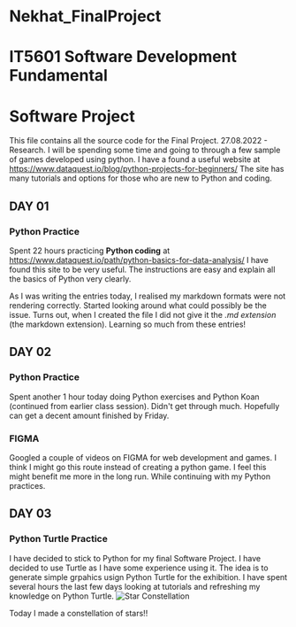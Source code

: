 # Nekhat_FinalProject

# IT5601 Software Development Fundamental
# Software Project

This file contains all the source code for the Final Project.
27.08.2022 - Research. I will be spending some time and going to through a few sample of games developed using python. 
I have a found a useful website at https://www.dataquest.io/blog/python-projects-for-beginners/
The site has many tutorials and options for those who are new to Python and coding.


## DAY 01
### Python Practice
Spent 22 hours practicing **Python coding** at https://www.dataquest.io/path/python-basics-for-data-analysis/
I have found this site to be very useful. The instructions are easy and explain all the basics of Python very clearly.

As I was writing the entries today, I realised my markdown formats were not rendering correctly. Started looking around what could possibly be the issue.
Turns out, when I created the file I did not give it the *.md extension* (the markdown extension). Learning so much from these entries!


## DAY 02
### Python Practice
Spent another 1 hour today doing Python exercises and Python Koan (continued from earlier class session). Didn't get through much. Hopefully can get a decent amount finished by Friday.

### FIGMA
Googled a couple of videos on FIGMA for web development and games. I think I might go this route instead of creating a python game. I feel this might benefit me more in the long run. While continuing with my Python practices.


## DAY 03
### Python Turtle Practice
I have decided to stick to Python for my final Software Project. I have decided to use Turtle as I have some experience using it. The idea is to generate simple grpahics usign Python Turtle for the exhibition. I have spent several hours the last few days looking at tutorials and refreshing my knowledge on Python Turtle.
![Star Constellation](https://user-images.githubusercontent.com/110507439/188983019-a594f9bc-c286-4306-8cee-d8f8b2256925.png)



Today I made a constellation of stars!!
